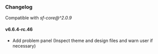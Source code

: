 ### Changelog

Compatible with *sf-core@^2.0.9*

#### v6.6.4-rc.46

- Add problem panel (Inspect theme and design files and warn user if necessary)
